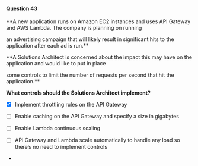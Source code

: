#### Question  43


**A new application runs on Amazon EC2 instances and uses API Gateway and AWS Lambda. The company is planning on running

an advertising campaign that will likely result in significant hits to the application after each ad is run.**


**A Solutions Architect is concerned about the impact this may have on the application and would like to put in place

some controls to limit the number of requests per second that hit the application.**


**What controls should the Solutions Architect implement?**


- [x] Implement throttling rules on the API Gateway


- [ ] Enable caching on the API Gateway and specify a size in gigabytes


- [ ] Enable Lambda continuous scaling


- [ ] API Gateway and Lambda scale automatically to handle any load so there’s no need to implement controls


*
